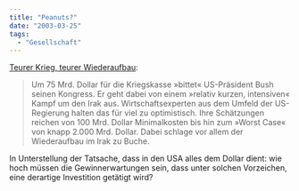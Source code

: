 ```yaml
---
title: "Peanuts?"
date: "2003-03-25"
tags:
  - "Gesellschaft"
---
```


[Teurer Krieg, teurer Wiederaufbau](http://news.orf.at/030325-60934/ "Teurer Krieg, teurer Wiederaufbau"):

> Um 75 Mrd. Dollar für die Kriegskasse »bittet« US-Präsident Bush seinen Kongress. Er geht dabei von einem »relativ kurzen, intensiven« Kampf um den Irak aus. Wirtschaftsexperten aus dem Umfeld der US-Regierung halten das für viel zu optimistisch. Ihre Schätzungen reichen von 100 Mrd. Dollar Minimalkosten bis hin zum »Worst Case« von knapp 2.000 Mrd. Dollar. Dabei schlage vor allem der Wiederaufbau im Irak zu Buche.

In Unterstellung der Tatsache, dass in den USA alles dem Dollar dient: wie hoch müssen die Gewinnerwartungen sein, dass unter solchen Vorzeichen, eine derartige Investition getätigt wird?
